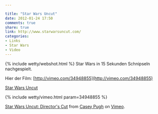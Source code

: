 ```yaml
---

title: "Star Wars Uncut"
date: 2012-01-24 17:50
comments: true
share: true
link: http://www.starwarsuncut.com/
categories:
- Links
- Star Wars
- Video
---
```

{% include wetty/webshot.html %} Star Wars in 15 Sekunden Schnipseln nachgespielt. 

Hier der Film: [http://vimeo.com/34948855](http://vimeo.com/34948855)

[Star Wars Uncut](http://www.starwarsuncut.com/)

{% include wetty/vimeo.html param=34948855 %}

<a href="http://vimeo.com/34948855">Star Wars Uncut: Director's Cut</a> from <a href="http://vimeo.com/casey">Casey Pugh</a> on <a href="http://vimeo.com">Vimeo</a>.